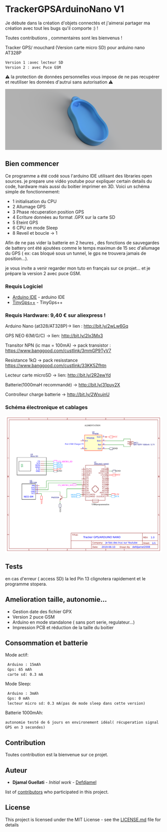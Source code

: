 # TrackerGPSArduinoNano V1
Je débute dans la création d'objets connectés et j'aimerai partager ma création avec tout les bugs qu'il comporte :) !

Toutes contributions , commentaires sont les bienvenus !

 
Tracker GPS/ mouchard (Version carte micro SD) pour  arduino nano AT328P
 ```
Version 1 :avec lecteur SD
Version 2 : avec Puce GSM
```

⚠️ la protection de données personnelles vous impose de ne pas recupérer et reutiliser les données d'autrui sans autorisation ⚠️

![Boitier 3D](preview3D_box.png?raw=true "Boitier 3D")

## Bien commencer

Ce programme a été codé sous l'arduino IDE utilisant des libraries open sources.
je prepare une vidéo youtube pour expliquer certain details du code, hardware mais aussi du boitier imprimer en 3D.
Voici un schéma simple de fonctionnement:


* 1 initialisation du CPU
* 2 Allumage GPS
* 3 Phase récuperation position GPS
* 4 Ecriture données au format .GPX sur la carte SD
* 5 Eteint GPS
* 6 CPU en mode Sleep
* 8 Reveil et boucle -> 1

Afin de ne pas vider la batterie en 2 heures , des fonctions de sauvegardes de battery ont été ajoutées comme le temps maximun de 15 sec d'allumage du GPS ( ex: cas bloqué sous un tunnel, le gps ne trouvera jamais de position...).


je vous invite a venir regarder mon tuto en français sur ce projet...
et je prépare la version 2 avec puce GSM.

### Requis Logiciel
* [Arduino IDE](https://www.arduino.cc) - arduino IDE
* [TinyGps++](https://github.com/mikalhart/TinyGPSPlus) - TinyGps++

### Requis Hardware: 9,40 € sur aliexpress !
Arduino Nano (at328/AT328P)->  lien : http://bit.ly/2wLw6Gq

GPS NEO 6(M/G/C) -> lien: http://bit.ly/2Ix3Mx3

Transitor NPN (ic max = 100mA) -> pack transistor :  https://www.banggood.com/custlink/3mmGP9TyV7

Resistance 1kΩ -> pack resisstance https://www.banggood.com/custlink/33KK5Zfhtn

Lecteur carte microSD -> lien: http://bit.ly/2R2ewYd

Batterie(1000maH recommandé) ->  http://bit.ly/31puy2X

Controlleur charge batterie -> http://bit.ly/2WxujnU


### Schéma électronique et cablages

![Schema ](TrackerGps_schema.png?raw=true "schema normalisé")


## Tests


en cas d'erreur ( access SD) la led Pin 13 clignotera rapidement et le programme stopera.


## Amelioration taille, autonomie...

* Gestion date des fichier GPX
* Version 2 puce GSM
* Arduino en mode standalone ( sans port serie, regulateur...) 
* Impression PCB et réduction de la taille du boitier 

## Consommation et batterie

Mode actif: 
```
 Arduino : 15mAh 
 Gps: 65 mAh
 carte sd: 0.3 mA
```


Mode Sleep: 
```
 Arduino : 3mAh 
 Gps: 0 mAh
 lecteur micro sd: 0.3 mA(pas de mode sleep dans cette version)
```

Batterie 1000mAh:

```
autonomie testé de 6 jours en environement idéal( récuperation signal GPS en 3 secondes)
```

## Contribution

Toutes contribution est la bienvenue sur ce projet.


## Auteur

* **Djamal Guellati** - *Initial work* - [Defdjamel](https://github.com/Defdjamel)

 list of [contributors](https://github.com/your/project/contributors) who participated in this project.

## License

This project is licensed under the MIT License - see the [LICENSE.md](LICENSE.md) file for details

